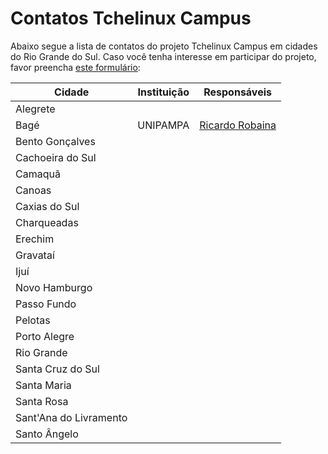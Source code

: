 Contatos Tchelinux Campus
=========================

Abaixo segue a lista de contatos do projeto Tchelinux Campus em cidades do Rio Grande do Sul. Caso você tenha interesse em participar do projeto, favor preencha [este formulário](https://goo.gl/forms/XyJujCGkZnBt0ZrW2):

 
| Cidade                  | Instituição             | Responsáveis          |
|---                      |---                      |---                    |
| Alegrete                |                         |                                                                  |
| Bagé                    | UNIPAMPA                | [Ricardo Robaina](https://github.com/robainaricardo/)            |
| Bento Gonçalves         |                         |                                                                  |
| Cachoeira do Sul        |                         |                                                                  |
| Camaquã                 |                         |                                                                  |
| Canoas                  |                         |                                                                  |
| Caxias do Sul           |                         |                                                                  |
| Charqueadas             |                         |                                                                  |
| Erechim                 |                         |                                                                  |
| Gravataí                |                         |                                                                  | 
| Ijuí                    |                         |                                                                  |
| Novo Hamburgo           |                         |                                                                  |
| Passo Fundo             |                         |                                                                  |
| Pelotas                 |                         |                                                                  |
| Porto Alegre            |                         |                                                                  |
| Rio Grande              |                         |                                                                  |
| Santa Cruz do Sul       |                         |                                                                  |
| Santa Maria             |                         |                                                                  |
| Santa Rosa              |                         |                                                                  |
| Sant'Ana do Livramento  |                         |                                                                  |
| Santo Ângelo            |                         |                                                                  |
